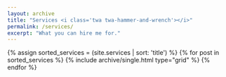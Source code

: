 ```yaml
---
layout: archive
title: "Services <i class='twa twa-hammer-and-wrench'></i>"
permalink: /services/
excerpt: "What you can hire me for."
---
```


<div class="grid__wrapper">
  {% assign sorted_services = (site.services | sort: 'title') %}
  {% for post in sorted_services %}
    {% include archive/single.html type="grid" %}
  {% endfor %}
</div>